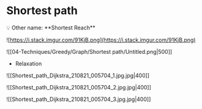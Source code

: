 # Shortest path

<aside>
💡 Other name: **Shortest Reach**

</aside>

![https://i.stack.imgur.com/91KjB.png](https://i.stack.imgur.com/91KjB.png)

![[04-Techniques/Greedy/Graph/Shortest path/Untitled.png|500]]


- Relaxation

![[Shortest_path_Dijkstra_210821_005704_1.jpg.jpg|400]]

![[Shortest_path_Dijkstra_210821_005704_2.jpg.jpg|400]]

![[Shortest_path_Dijkstra_210821_005704_3.jpg.jpg|400]]